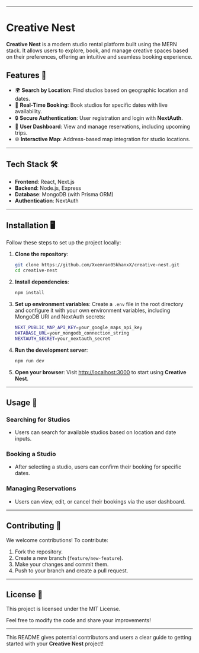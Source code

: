 

---

# Creative Nest

**Creative Nest** is a modern studio rental platform built using the MERN stack. It allows users to explore, book, and manage creative spaces based on their preferences, offering an intuitive and seamless booking experience.

## Features 🚀
- 🌍 **Search by Location**: Find studios based on geographic location and dates.
- 📅 **Real-Time Booking**: Book studios for specific dates with live availability.
- 🔒 **Secure Authentication**: User registration and login with **NextAuth**.
- 💼 **User Dashboard**: View and manage reservations, including upcoming trips.
- 🌐 **Interactive Map**: Address-based map integration for studio locations.

---

## Tech Stack 🛠️
- **Frontend**: React, Next.js
- **Backend**: Node.js, Express
- **Database**: MongoDB (with Prisma ORM)
- **Authentication**: NextAuth

---

## Installation 🖥️

Follow these steps to set up the project locally:

1. **Clone the repository**:
    ```bash
    git clone https://github.com/Xxemran05khanxX/creative-nest.git
    cd creative-nest
    ```

2. **Install dependencies**:
    ```bash
    npm install
    ```

3. **Set up environment variables**:
    Create a `.env` file in the root directory and configure it with your own environment variables, including MongoDB URI and NextAuth secrets:
    ```bash
    NEXT_PUBLIC_MAP_API_KEY=your_google_maps_api_key
    DATABASE_URL=your_mongodb_connection_string
    NEXTAUTH_SECRET=your_nextauth_secret
    ```

4. **Run the development server**:
    ```bash
    npm run dev
    ```

5. **Open your browser**:
    Visit [http://localhost:3000](http://localhost:3000) to start using **Creative Nest**.

---

## Usage 🧭

### Searching for Studios
- Users can search for available studios based on location and date inputs.
  
### Booking a Studio
- After selecting a studio, users can confirm their booking for specific dates.
  
### Managing Reservations
- Users can view, edit, or cancel their bookings via the user dashboard.

---

## Contributing 🤝
We welcome contributions! To contribute:
1. Fork the repository.
2. Create a new branch (`feature/new-feature`).
3. Make your changes and commit them.
4. Push to your branch and create a pull request.

---

## License 📜
This project is licensed under the MIT License.

Feel free to modify the code and share your improvements!

---

This README gives potential contributors and users a clear guide to getting started with your **Creative Nest** project!
